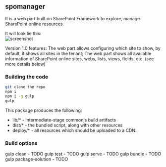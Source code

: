 ## spomanager

It is a web part built on SharePoint Framework to explore, manage SharePoint online resources. 

It will look lie this: <br/>
![screenshot](https://user-images.githubusercontent.com/1264810/55775385-b13df780-5acb-11e9-81fc-d156fc81b554.PNG)

Version 1.0 features: 
The web part allows configuring which site to show, by default, it shows all sites in the tenant; 
The web part shows all available information of SharePoint online sites, webs, lists, views, fields, etc. (see more details below) 
 


### Building the code

```bash
git clone the repo
npm i
npm i -g gulp
gulp
```

This package produces the following:

* lib/* - intermediate-stage commonjs build artifacts
* dist/* - the bundled script, along with other resources
* deploy/* - all resources which should be uploaded to a CDN.

### Build options

gulp clean - TODO
gulp test - TODO
gulp serve - TODO
gulp bundle - TODO
gulp package-solution - TODO
